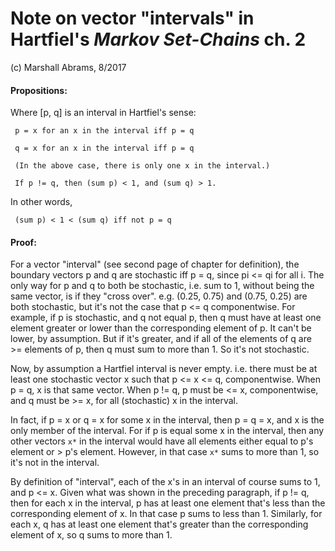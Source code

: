 # Note on vector "intervals" in Hartfiel's *Markov Set-Chains* ch. 2
(c) Marshall Abrams, 8/2017

#### Propositions:

Where [p, q] is an interval in Hartfiel's sense:

     p = x for an x in the interval iff p = q

     q = x for an x in the interval iff p = q

     (In the above case, there is only one x in the interval.)

     If p != q, then (sum p) < 1, and (sum q) > 1.

In other words,

     (sum p) < 1 < (sum q) iff not p = q

#### Proof:

For a vector "interval" (see second page of chapter for definition), the
boundary vectors p and q are stochastic iff p = q, since pi <= qi for
all i.  The only way for p and q to both be stochastic, i.e. sum to 1,
without being the same vector, is if they "cross over".  e.g. (0.25,
0.75) and (0.75, 0.25) are both stochastic, but it's not the case that p
<= q componentwise.  For example, if p is stochastic, and q not equal p,
then q must have at least one element greater or lower than the
corresponding element of p.  It can't be lower, by assumption.  But if
it's greater, and if all of the elements of q are >= elements of p, then
q must sum to more than 1.  So it's not stochastic.

Now, by assumption a Hartfiel interval is never empty.  i.e. there must
be at least one stochastic vector x such that p <= x <= q,
componentwise.  When p = q, x is that same vector.  When p != q, p must
be <= x, componentwise, and q must be >= x, for all (stochastic) x in
the interval.

In fact, if p = x or q = x for some x in the interval, then p = q = x,
and x is the only member of the interval.  For if p is equal some x in
the interval, then any other vectors `x*` in the interval would have all
elements either equal to p's element or > p's element.  However, in that
case `x*` sums to more than 1, so it's not in the interval.

By definition of "interval", each of the x's in an interval of course
sums to 1, and p <= x.  Given what was shown in the preceding paragraph,
if p != q, then for each x in the interval, p has at least one element
that's less than the corresponding element of x.  In that case p sums to
less than 1.  Similarly, for each x, q has at least one element that's
greater than the corresponding element of x, so q sums to more than 1.


